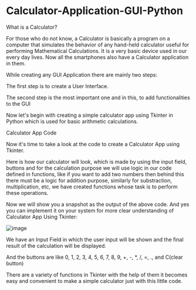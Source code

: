 # Calculator-Application-GUI-Python

What is a Calculator?

For those who do not know, a Calculator is basically a program on a computer that simulates the behavior of any hand-held calculator useful for performing Mathematical Calculations. It is a very basic device used in our every day lives. Now all the smartphones also have a Calculator application in them.

While creating any GUI Application there are mainly two steps:

The first step is to create a User Interface.

The second step is the most important one and in this, to add functionalities to the GUI

Now let's begin with creating a simple calculator app using Tkinter in Python which is used for basic arithmetic calculations.

Calculator App Code

Now it's time to take a look at the code to create a Calculator App using Tkinter.

Here is how our calculator will look, which is made by using the input field, buttons and for the calculation purpose we will use logic in our code defined in functions, like if you want to add two numbers then behind this there must be a logic for addition purpose, similarly for substraction, multiplication, etc, we have created functions whose task is to perform these operations.

Now we will show you a snapshot as the output of the above code. And yes you can implement it on your system for more clear understanding of Calculator App Using Tkinter:

![image](https://user-images.githubusercontent.com/22562694/120150532-cbd20e00-c208-11eb-9d62-68f6bbf5f274.png)

We have an Input Field in which the user input will be shown and the final result of the calculation will be displayed.

And the buttons are like 0, 1, 2, 3, 4, 5, 6, 7, 8, 9, +, -, *, /, =, ., and C(clear button)

There are a variety of functions in Tkinter with the help of them it becomes easy and convenient to make a simple calculator just with this little code.
